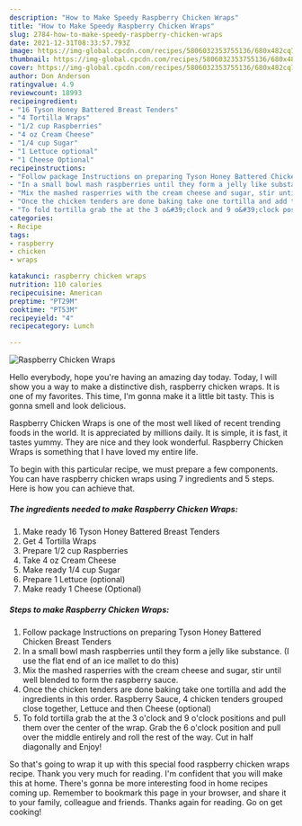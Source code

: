 ```yaml
---
description: "How to Make Speedy Raspberry Chicken Wraps"
title: "How to Make Speedy Raspberry Chicken Wraps"
slug: 2784-how-to-make-speedy-raspberry-chicken-wraps
date: 2021-12-31T08:33:57.793Z
image: https://img-global.cpcdn.com/recipes/5806032353755136/680x482cq70/raspberry-chicken-wraps-recipe-main-photo.jpg
thumbnail: https://img-global.cpcdn.com/recipes/5806032353755136/680x482cq70/raspberry-chicken-wraps-recipe-main-photo.jpg
cover: https://img-global.cpcdn.com/recipes/5806032353755136/680x482cq70/raspberry-chicken-wraps-recipe-main-photo.jpg
author: Don Anderson
ratingvalue: 4.9
reviewcount: 18993
recipeingredient:
- "16 Tyson Honey Battered Breast Tenders"
- "4 Tortilla Wraps"
- "1/2 cup Raspberries"
- "4 oz Cream Cheese"
- "1/4 cup Sugar"
- "1 Lettuce optional"
- "1 Cheese Optional"
recipeinstructions:
- "Follow package Instructions on preparing Tyson Honey Battered Chicken Breast Tenders"
- "In a small bowl mash raspberries until they form a jelly like substance. (I use the flat end of an ice mallet to do this)"
- "Mix the mashed rasperries with the cream cheese and sugar, stir until well blended to form the raspberry sauce."
- "Once the chicken tenders are done baking take one tortilla and add the ingredients in this order. Raspberry Sauce, 4 chicken tenders grouped close together, Lettuce and then Cheese (optional)"
- "To fold tortilla grab the at the 3 o&#39;clock and 9 o&#39;clock positions and pull them over the center of the wrap. Grab the 6 o&#39;clock position and pull over the middle entirely and roll the rest of the way. Cut in half diagonally and Enjoy!"
categories:
- Recipe
tags:
- raspberry
- chicken
- wraps

katakunci: raspberry chicken wraps 
nutrition: 110 calories
recipecuisine: American
preptime: "PT29M"
cooktime: "PT53M"
recipeyield: "4"
recipecategory: Lunch

---
```



![Raspberry Chicken Wraps](https://img-global.cpcdn.com/recipes/5806032353755136/680x482cq70/raspberry-chicken-wraps-recipe-main-photo.jpg)

Hello everybody, hope you're having an amazing day today. Today, I will show you a way to make a distinctive dish, raspberry chicken wraps. It is one of my favorites. This time, I'm gonna make it a little bit tasty. This is gonna smell and look delicious.



Raspberry Chicken Wraps is one of the most well liked of recent trending foods in the world. It is appreciated by millions daily. It is simple, it is fast, it tastes yummy. They are nice and they look wonderful. Raspberry Chicken Wraps is something that I have loved my entire life.


To begin with this particular recipe, we must prepare a few components. You can have raspberry chicken wraps using 7 ingredients and 5 steps. Here is how you can achieve that.

<!--inarticleads1-->

##### The ingredients needed to make Raspberry Chicken Wraps:

1. Make ready 16 Tyson Honey Battered Breast Tenders
1. Get 4 Tortilla Wraps
1. Prepare 1/2 cup Raspberries
1. Take 4 oz Cream Cheese
1. Make ready 1/4 cup Sugar
1. Prepare 1 Lettuce (optional)
1. Make ready 1 Cheese (Optional)




<!--inarticleads2-->

##### Steps to make Raspberry Chicken Wraps:

1. Follow package Instructions on preparing Tyson Honey Battered Chicken Breast Tenders
1. In a small bowl mash raspberries until they form a jelly like substance. (I use the flat end of an ice mallet to do this)
1. Mix the mashed rasperries with the cream cheese and sugar, stir until well blended to form the raspberry sauce.
1. Once the chicken tenders are done baking take one tortilla and add the ingredients in this order. Raspberry Sauce, 4 chicken tenders grouped close together, Lettuce and then Cheese (optional)
1. To fold tortilla grab the at the 3 o&#39;clock and 9 o&#39;clock positions and pull them over the center of the wrap. Grab the 6 o&#39;clock position and pull over the middle entirely and roll the rest of the way. Cut in half diagonally and Enjoy!




So that's going to wrap it up with this special food raspberry chicken wraps recipe. Thank you very much for reading. I'm confident that you will make this at home. There's gonna be more interesting food in home recipes coming up. Remember to bookmark this page in your browser, and share it to your family, colleague and friends. Thanks again for reading. Go on get cooking!
